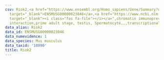 ```yaml
---
csv: Riok2,<a href="https://www.ensembl.org/Homo_sapiens/Gene/Summary?db=core;g=ENSMUSG00000023846"
  target="_blank">ENSMUSG00000023846</a>,<a href="https://www.ncbi.nlm.nih.gov/pubmed/25450459"
  target="_blank"><i class="fas fa-file"></i></a>",chromatin immunoprecipitation assay,direct
  interaction,prime adult stage, testis, Spermatocyte,,,transcriptional regulation,
data_alias: Riok2
data_id: ENSMUSG00000023846
data_numevidence: 1
data_species: Mus musculus
data_taxid: '10090'
title: Riok2
---
```

